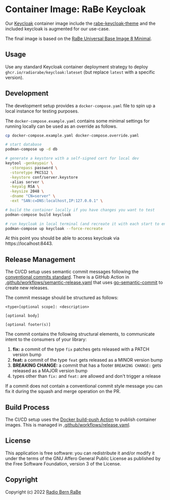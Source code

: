 # Container Image: RaBe Keycloak

Our [Keycloak](https://keycloak.org) container image include the [rabe-keycloak-theme](https://github.com/radiorabe/keycloak-theme-rabet ) and the included keycloak is augmented for our use-case.

The final image is based on the [RaBe Universal Base Image 8 Minimal](https://github.com/radiorabe/container-image-ubi8-minimal).

## Usage

Use any standard Keycloak container deployment strategy to deploy `ghcr.io/radiorabe/keycloak:lateset` (but replace `latest` with a specific version).

## Development

The development setup provides a `docker-compose.yaml` file to spin up a local instance
for testing purposes.

The `docker-compose.example.yaml` contains some minimal settings for running locally
can be used as an override as follows.

```bash
cp docker-compose.example.yaml docker-compose.override.yaml

# start database
podman-compose up -d db

# generate a keystore with a self-signed cert for local dev
keytool -genkeypair \
  -storepass password \
  -storetype PKCS12 \
  -keystore conf/server.keystore
  -alias server \
  -keyalg RSA \
  -keysize 2048 \
  -dname "CN=server" \
  -ext "SAN:c=DNS:localhost,IP:127.0.0.1" \

# build the container locally if you have changes you want to test
podman-compose build keycloak

# run keycloak in local terminal (and recreate it with each start to enasure the latest image is used)
podman-compose up keycloak --force-recreate
```

At this point you should be able to access keycloak via https://localhost:8443.

## Release Management

The CI/CD setup uses semantic commit messages following the [conventional commits standard](https://www.conventionalcommits.org/en/v1.0.0/).
There is a GitHub Action in [.github/workflows/semantic-release.yaml](./.github/workflows/semantic-release.yaml)
that uses [go-semantic-commit](https://go-semantic-release.xyz/) to create new
releases.

The commit message should be structured as follows:

```
<type>[optional scope]: <description>

[optional body]

[optional footer(s)]
```

The commit contains the following structural elements, to communicate intent to the consumers of your library:

1. **fix:** a commit of the type `fix` patches gets released with a PATCH version bump
1. **feat:** a commit of the type `feat` gets released as a MINOR version bump
1. **BREAKING CHANGE:** a commit that has a footer `BREAKING CHANGE:` gets released as a MAJOR version bump
1. types other than `fix:` and `feat:` are allowed and don't trigger a release

If a commit does not contain a conventional commit style message you can fix
it during the squash and merge operation on the PR.

## Build Process

The CI/CD setup uses the [Docker build-push Action](https://github.com/docker/build-push-action) to publish container images. This is managed in [.github/workflows/release.yaml](./.github/workflows/release.yaml).

## License

This application is free software: you can redistribute it and/or modify it under
the terms of the GNU Affero General Public License as published by the Free
Software Foundation, version 3 of the License.

## Copyright

Copyright (c) 2022 [Radio Bern RaBe](http://www.rabe.ch)
